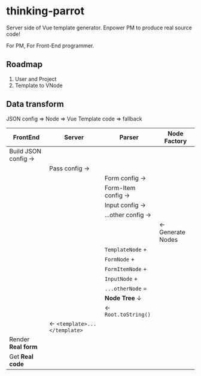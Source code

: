 # thinking-parrot

Server side of Vue template generator. Enpower PM to produce real source code!

For PM, For Front-End programmer.

## Roadmap

1. User and Project
2. Template to VNode

## Data transform

JSON config => Node => Vue Template code => fallback

| FrontEnd             | Server                        | Parser               | Node Factory      |
| -------------------- | ----------------------------- | -------------------- | ----------------- |
| Build JSON config -> |                               |                      |                   |
|                      | Pass config ->                |                      |                   |
|                      |                               | Form config ->       |                   |
|                      |                               | Form-Item config ->  |                   |
|                      |                               | Input config ->      |                   |
|                      |                               | ...other config ->   |                   |
|                      |                               |                      | <- Generate Nodes |
|                      |                               | `TemplateNode` +     |                   |
|                      |                               | `FormNode` +         |                   |
|                      |                               | `FormItemNode` +     |                   |
|                      |                               | `InputNode` +        |                   |
|                      |                               | `...otherNode` =     |                   |
|                      |                               | **Node Tree** ↓      |                   |
|                      |                               | <- `Root.toString()` |                   |
|                      | <- `<template>...</template>` |                      |                   |
| Render **Real form** |                               |                      |                   |
| Get **Real code**    |                               |                      |                   |
